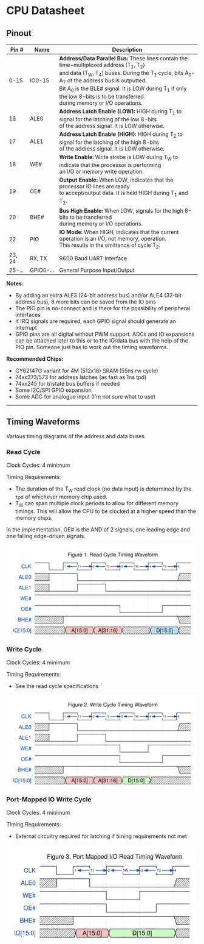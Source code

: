 # CPU Datasheet

## Pinout

| Pin # | Name | Description |
|-|-|-|
| 0-15 | IO0-15 | **Address/Data Parallel Bus:** These lines contain the time-multiplexed address (T<sub>1</sub>, T<sub>2</sub>)<br>and data (T<sub>W</sub>, T<sub>4</sub>) buses. During the T<sub>1</sub> cycle, bits A<sub>0</sub>-A<sub>7</sub> of the address bus is outputted.<br>Bit A<sub>0</sub> is the BLE# signal. It is LOW during T<sub>1</sub> if only the low 8-bits is to be transferred<br>during memory or I/O operations. |
| 16 | ALE0 | **Address Latch Enable (LOW):** HIGH during T<sub>1</sub> to signal for the latching of the low 8-bits<br>of the address signal. It is LOW otherwise. |
| 17 | ALE1 | **Address Latch Enable (HIGH):** HIGH during T<sub>2</sub> to signal for the latching of the high 8-bits<br>of the address signal. It is LOW otherwise. |
| 18 | WE# | **Write Enable:** Write strobe is LOW during T<sub>W</sub> to indicate that the processor is performing<br>an I/O or memory write operation. |
| 19 | OE# | **Output Enable:** When LOW, indicates that the processor IO lines are ready<br>to accept/output data. It is held HIGH during T<sub>1</sub> and T<sub>2</sub>. |
| 20 | BHE# | **Bus High Enable:** When LOW, signals for the high 8-bits to be transferred<br>during memory or I/O operations. |
| 22 | PIO | **IO Mode:** When HIGH, indicates that the current operation is an I/O, not memory, operation.<br>This results in the omittance of cycle T<sub>2</sub>. |
| 23, 24 | RX, TX | 9600 Baud UART Interface |
| 25-... | GPIO0-... | General Purpose Input/Output |

**Notes:**
- By adding an extra ALE3 (24-bit address bus) and/or ALE4 (32-bit address bus), 8 more bits can be saved from the IO pins
- The PIO pin is no-connect and is there for the possibility of peripheral interfaces
- If IRQ signals are required, each GPIO signal should generate an interrupt
- GPIO pins are all digital without PWM support. ADCs and IO expansions can be attached later to this or to the IO/data bus with the help of the PIO pin. Someone just has to work out the timing waveforms.

**Recommended Chips:**
- CY62147G variant for 4M (512x16) SRAM (55ns rw cycle)
- 74xx373/573 for address latches (as fast as 1ns tpd)
- 74xx245 for tristate bus buffers if needed
- Some I2C/SPI GPIO expansion
- Some ADC for analogue input (I'm not sure what to use)

---
## Timing Waveforms

Various timing diagrams of the address and data buses

### Read Cycle

Clock Cycles: 4 minimum

Timing Requirements:
- The duration of the T<sub>W</sub> read clock (no data input) is determined by the `tpd` of whichever memory chip used.
- T<sub>W</sub> can span multiple clock periods to allow for different memory timings. This will allow the CPU to be clocked at a higher speed than the memory chips.

In the implementation, OE# is the AND of 2 signals, one leading edge and one falling edge-driven signals.

<!-- WAVEDROM JSON FILE
{ signal: [
  { name: "CLK",		wave: "hlhlhlhlhlh", node: "..1.2.3.4.5" },
  { name: "ALE0",		wave: "xh.l......x" },
  { name: "ALE1",		wave: "xl.h.l....." },
  { name: "WE#",		wave: "h.........." },
  { name: "OE#",		wave: "h.....l..h." },
  { name: "BHE#",		wave: "x.h.......x" },
  { name: "IO[15:0]",	wave: "x.9.9.x.5.x", data:[ "A[15:0]", "A[31:16]", "D[15:0]" ] },],
  head: { text: "Figure 1. Read Cycle Timing Waveform" },
  edge: [ '1<->2 T1', '2<->3 T2', '3<->4 TW', '4<->5 T3' ]
} -->

![](images/cpu-wave1.svg)

### Write Cycle

Clock Cycles: 4 minimum

Timing Requirements:
- See the read cycle specifications

<!-- WAVEDROM JSON FILE
{ signal: [
  { name: "CLK",		wave: "hlhlhlhlhlh", node: "..1.2.3.4.5" },
  { name: "ALE0",		wave: "xh.l......x" },
  { name: "ALE1",		wave: "xl.h.l....." },
  { name: "WE#",		wave: "h.....l.h.." },
  { name: "OE#",		wave: "h.....l..h." },
  { name: "BHE#",		wave: "x.h.......x" },
  { name: "IO[15:0]",	wave: "x.9.9.7.x..", data:[ "A[15:0]", "A[31:16]", "D[15:0]" ] },],
  head: { text: "Figure 2. Write Cycle Timing Waveform" },
  edge: [ '1<->2 T1', '2<->3 T2', '3<->4 TW', '4<->5 T3' ]
} -->
![](images/cpu-wave2.svg)

### Port-Mapped IO Write Cycle

Clock Cycles: 4 minimum

Timing Requirements:
- External circuitry required for latching if timing requirements not met

<!-- WAVEDROM JSON FILE
{ signal: [
  { name: "CLK",		wave: "hlhlhlhlh", node: "..1.2.3.4" },
  { name: "ALE0",		wave: "xh.l....x" },
  { name: "WE#",		wave: "h...l.h.." },
  { name: "OE#",		wave: "h...l..h." },
  { name: "BHE#",		wave: "x.h.....x" },
  { name: "IO[15:0]",	wave: "x.9.7...x", data:[ "A[15:0]", "D[15:0]" ] },],
  head: { text: "Figure 3. Port Mapped I/O Read Timing Waveform" },
  edge: [ '1<->2 T1', '2<->3 TW', '3<->4 T3' ]
} -->
![](images/cpu-wave3.svg)
